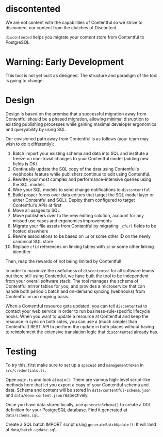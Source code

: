 # discontented

We are not content with the capabilities of Contentful so we strive to disconnect our content from the clutches of Discontent.

`discontented` helps you migrate your content store from Contentful to PostgreSQL.

# Warning: Early Development

This tool is not yet built as designed. The structure and paradigm of the tool is going to change.

# Design

Design is based on the premise that a successful migration away from Contentful should be a phased migration, allowing minimal disruption to existing publishing processes while gaining maximal developer ergonomics and queryability by using SQL. 

Our envisioned path away from Contentful is as follows (your team may wish to do it differently):

1. Batch import your existing schema and data into SQL and institute a freeze on non-trivial changes to your Contentful model (adding new fields is OK)
2. Continually update the SQL copy of the data using Contentful's webhooks feature while publishers continue to edit using Contentful.
3. Rewrite your most complex and performance-intensive queries using the SQL models
4. Wire your SQL models to send change notifications to `discontentful`
5. Build proper forms over data editors that target the SQL model layer
or either Contentful and SQL). Deploy them configured to target Contentful's APIs at first
6. Move all usages to SQL
7. Move publishers over to the new editing solution, account for any missed use cases and ergonomics improvements
8. Migrate your file assets from Contentful by migrating `_cfurl` fields to be hosted elsewhere
9. Rewire associations to be based on `id` or some other ID on the newly canonical SQL store
10. Replace `cfid` references on linking tables with `id` or some other linking identifier

Then, reap the rewards of not being limited by Contentful!

In order to maximize the usefulness of `discontented` for all software teams out there still using Contentful, we have built the tool to be independent from your overall software stack. The tool manages the schema of Contentful mirror tables for you, and provides a microservice that can handle both periodic batch and on-demand syncing (webhooks) from Contentful on an ongoing basis.

When a Contentful resource gets updated, you can tell `discontented` to contact your web service in order to run business-rule-specific lifecycle hooks. When you want to update a resource at Contentful and keep the resource in sync on both sides, you can use a (much simpler than Contentful!) REST API to perform the update in both places without having to reimplement the extensive translation logic that `discontented` already has.

# Testing

To try this, first make sure to set up a `spaceId` and `managementToken` in `src/credentials.ts`.

Open `main.ts` and look at `main()`. There are various high-level script-like methods here that let you export a copy of your Contentful schema and data. Schema and content will be stored in `data/contentful-schema.json` and `data/demo-content.json` respectively.

Once you have data stored locally, use `generateSchema()` to create a DDL definition for your PostgreSQL database. Find it generated at `data/schema.sql`.

Create a SQL batch IMPORT script using `generateBatchUpdate()`. It will land at `data/batch-update.sql`.


